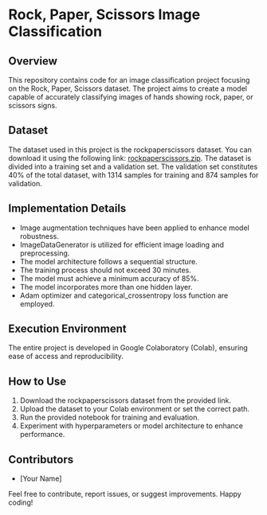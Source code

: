 # Rock, Paper, Scissors Image Classification

## Overview
This repository contains code for an image classification project focusing on the Rock, Paper, Scissors dataset. The project aims to create a model capable of accurately classifying images of hands showing rock, paper, or scissors signs.

## Dataset
The dataset used in this project is the rockpaperscissors dataset. You can download it using the following link: [rockpaperscissors.zip](https://github.com/dicodingacademy/assets/releases/download/release/rockpaperscissors.zip). The dataset is divided into a training set and a validation set. The validation set constitutes 40% of the total dataset, with 1314 samples for training and 874 samples for validation.

## Implementation Details
- Image augmentation techniques have been applied to enhance model robustness.
- ImageDataGenerator is utilized for efficient image loading and preprocessing.
- The model architecture follows a sequential structure.
- The training process should not exceed 30 minutes.
- The model must achieve a minimum accuracy of 85%.
- The model incorporates more than one hidden layer.
- Adam optimizer and categorical_crossentropy loss function are employed.

## Execution Environment
The entire project is developed in Google Colaboratory (Colab), ensuring ease of access and reproducibility.

## How to Use
1. Download the rockpaperscissors dataset from the provided link.
2. Upload the dataset to your Colab environment or set the correct path.
3. Run the provided notebook for training and evaluation.
4. Experiment with hyperparameters or model architecture to enhance performance.

## Contributors
- [Your Name]

Feel free to contribute, report issues, or suggest improvements. Happy coding!
